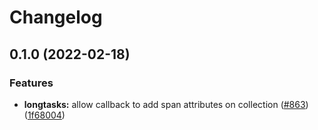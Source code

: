 # Changelog

## 0.1.0 (2022-02-18)


### Features

* **longtasks:** allow callback to add span attributes on collection ([#863](https://www.github.com/open-telemetry/opentelemetry-js-contrib/issues/863)) ([1f68004](https://www.github.com/open-telemetry/opentelemetry-js-contrib/commit/1f68004ef9b25b0d260159f4b1e2f279b1a64649))
